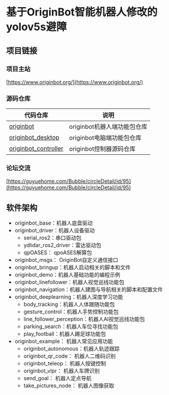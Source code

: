 # 基于OriginBot智能机器人修改的yolov5s避障


## 项目链接

### 项目主站

[https://www.originbot.org/](https://www.originbot.org/)

### 源码仓库

| 代码仓库                                                         | 说明                        |
| ------------------------------------------------------------ | --------------------------- |
[originbot ](https://gitee.com/guyuehome/originbot) | originbot机器人端功能包仓库 |
[originbot_desktop](https://gitee.com/guyuehome/originbot_desktop) | originbot电脑端功能包仓库   |
[originbot_controller](https://gitee.com/guyuehome/originbot_controller) | originbot控制器源码仓库     |

### 论坛交流

[https://guyuehome.com/Bubble/circleDetail/id/95](https://guyuehome.com/Bubble/circleDetail/id/95)


## 软件架构

- originbot_base：机器人底盘驱动
- originbot_driver：机器人设备驱动
    - serial_ros2：串口驱动包
    - ydlidar_ros2_driver：雷达驱动包
    - qpOASES： qpoASES解算包
- originbot_msgs： OriginBot自定义通信接口
- originbot_bringup：机器人启动相关的脚本和文件
- originbot_demo：机器人基础功能的编程示例
- originbot_linefollower：机器人视觉巡线功能包
- originbot_navigation：机器人建图与导航相关的脚本和配置文件
- originbot_deeplearning：机器人深度学习功能
    - body_tracking：机器人人体跟随功能包
    - gesture_control：机器人手势控制功能包
    - line_follower_perception：机器人AI视觉巡线功能包
    - parking_search：机器人车位寻找功能包
    - play_football：机器人踢足球功能包
- originbot_example： 机器人常见应用功能
    - originbot_autonomous：机器人轨迹跟踪
    - originbot_qr_code： 机器人二维码识别
    - originbot_teleop： 机器人按键控制
    - originbot_vlpr： 机器人车牌识别
    - send_goal： 机器人定点导航
    - take_pictures_node： 机器人图像获取
